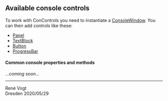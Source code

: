 ## Available console controls

To work with ConControls you need to instantiate a [ConsoleWindow](ConsoleWindow.md). You can then add controls like these:

- [Panel](Panel.md)
- [TextBlock](TextBlock.md)
- [Button](Button.md)
- [ProgressBar](ProgressBar.md)

#### Common console properties and methods

_...coming soon..._

---
Ren&eacute; Vogt  
Dresden 2020/05/29